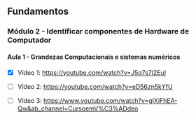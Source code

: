 ## Fundamentos

### Módulo 2 - Identificar componentes de Hardware de Computador


#### Aula 1 - Grandezas Computacionais e sistemas numéricos 

- [x] Vídeo 1: https://youtube.com/watch?v=J5q7s7l2EuI 
- [ ] Vídeo 2: https://youtube.com/watch?v=eD56zn5kYfU
- [ ] Vídeo 3: https://www.youtube.com/watch?v=gIXiFhEA-Qw&ab_channel=CursoemV%C3%ADdeo

